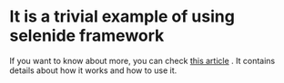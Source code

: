 # It is a trivial example of using selenide framework
If you want to know about more, you can check <a href="https://www.izebit.ru/2019/07/getting-started-with-selenide.html">this article</a> . It contains details about how it works and how to use it.


